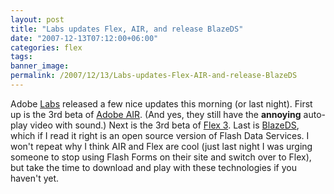 ```yaml
---
layout: post
title: "Labs updates Flex, AIR, and release BlazeDS"
date: "2007-12-13T07:12:00+06:00"
categories: flex 
tags: 
banner_image: 
permalink: /2007/12/13/Labs-updates-Flex-AIR-and-release-BlazeDS
---
```


Adobe <a href="http://labs.adobe.com">Labs</a> released a few nice updates this morning (or last night). First up is the 3rd beta of <a href="http://labs.adobe.com/technologies/air/">Adobe AIR</a>. (And yes, they still have the <b>annoying</b> auto-play video with sound.) Next is the 3rd beta of <a href="http://labs.adobe.com/technologies/flex/">Flex 3</a>. Last is <a href="http://labs.adobe.com/technologies/blazeds/">BlazeDS</a>, which if I read it right is an open source version of Flash Data Services. I won't repeat why I think AIR and Flex are cool (just last night I was urging someone to stop using Flash Forms on their site and switch over to Flex), but take the time to download and play with these technologies if you haven't yet.